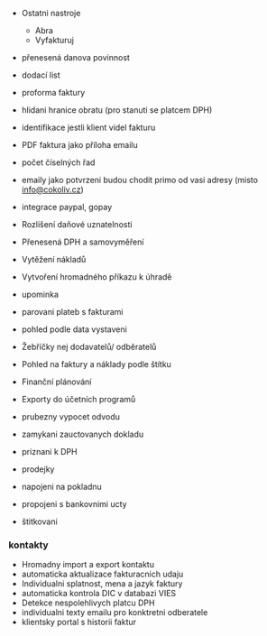 - Ostatni nastroje
	- Abra
	- Vyfakturuj

- přenesená danova povinnost
- dodací list
- proforma faktury
- hlidani hranice obratu (pro stanuti se platcem DPH)
- identifikace jestli klient videl fakturu
- PDF faktura jako příloha emailu
- počet číselných řad
- emaily jako potvrzeni budou chodit primo od vasi adresy (misto info@cokoliv.cz)
- integrace paypal, gopay
- Rozlišení daňové uznatelnosti
- Přenesená DPH a samovyměření
- Vytěžení nákladů
- Vytvoření hromadného příkazu k úhradě
- upominka
- parovani plateb s fakturami
- pohled podle data vystaveni
- Žebříčky nej dodavatelů/ odběratelů
- Pohled na faktury a náklady podle štítku
- Finanční plánování
- Exporty do účetních programů
- prubezny vypocet odvodu
- zamykani zauctovanych dokladu
- priznani k DPH
- prodejky
- napojeni na pokladnu
- propojeni s bankovnimi ucty
- štitkovani
### kontakty
- Hromadny import a export kontaktu
- automaticka aktualizace fakturacnich udaju
- Individualni splatnost, mena a jazyk faktury
- automaticka kontrola DIC v databazi VIES
- Detekce nespolehlivych platcu DPH
- individualni texty emailu pro konktretni odberatele
- klientsky portal s historii faktur
